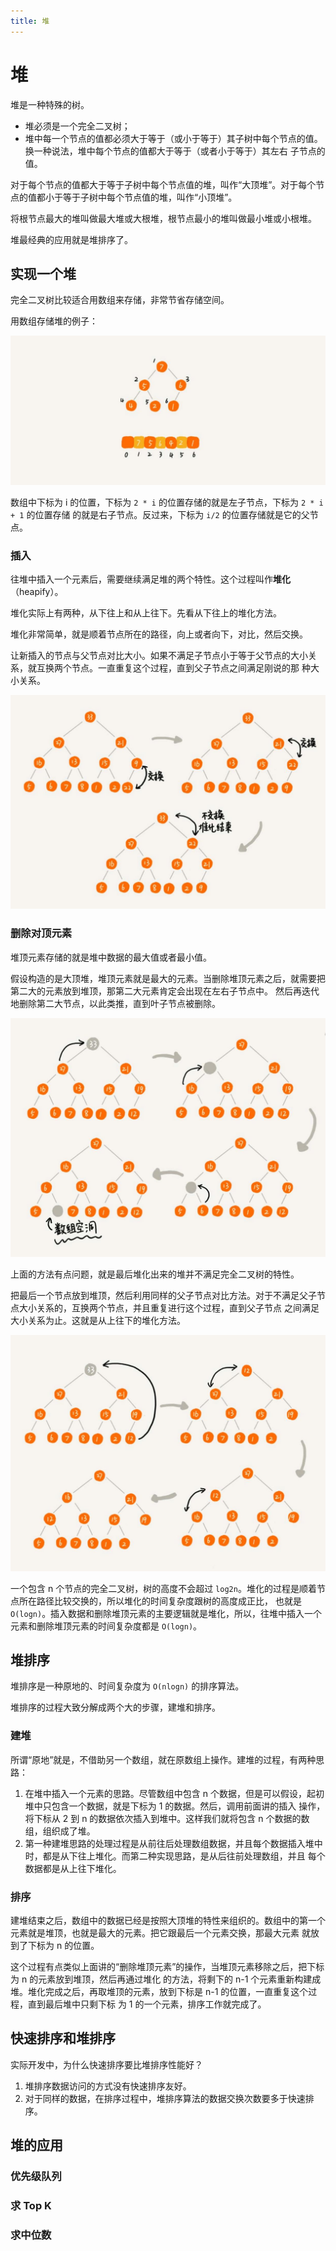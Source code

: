 ```yaml
---
title: 堆
---
```


# 堆
堆是一种特殊的树。

- 堆必须是一个完全二叉树；
- 堆中每一个节点的值都必须大于等于（或小于等于）其子树中每个节点的值。换一种说法，堆中每个节点的值都大于等于（或者小于等于）其左右
子节点的值。

对于每个节点的值都大于等于子树中每个节点值的堆，叫作“大顶堆”。对于每个节点的值都小于等于子树中每个节点值的堆，叫作“小顶堆”。

将根节点最大的堆叫做最大堆或大根堆，根节点最小的堆叫做最小堆或小根堆。

堆最经典的应用就是堆排序了。

## 实现一个堆
完全二叉树比较适合用数组来存储，非常节省存储空间。

用数组存储堆的例子：

![heap_demo](./imgs/heap_demo.jpg)

数组中下标为 i 的位置，下标为 `2 * i` 的位置存储的就是左子节点，下标为 `2 * i + 1` 的位置存储
的就是右子节点。反过来，下标为 `i/2` 的位置存储就是它的父节点。

### 插入
往堆中插入一个元素后，需要继续满足堆的两个特性。这个过程叫作**堆化**（heapify）。

堆化实际上有两种，从下往上和从上往下。先看从下往上的堆化方法。

堆化非常简单，就是顺着节点所在的路径，向上或者向下，对比，然后交换。

让新插入的节点与父节点对比大小。如果不满足子节点小于等于父节点的大小关系，就互换两个节点。一直重复这个过程，直到父子节点之间满足刚说的那
种大小关系。

![heapify](./imgs/heapify.jpg)

### 删除对顶元素
堆顶元素存储的就是堆中数据的最大值或者最小值。

假设构造的是大顶堆，堆顶元素就是最大的元素。当删除堆顶元素之后，就需要把第二大的元素放到堆顶，那第二大元素肯定会出现在左右子节点中。
然后再迭代地删除第二大节点，以此类推，直到叶子节点被删除。

![heapify2](./imgs/heapify2.jpg)

上面的方法有点问题，就是最后堆化出来的堆并不满足完全二叉树的特性。

把最后一个节点放到堆顶，然后利用同样的父子节点对比方法。对于不满足父子节点大小关系的，互换两个节点，并且重复进行这个过程，直到父子节点
之间满足大小关系为止。这就是从上往下的堆化方法。

![heapify3](./imgs/heapify3.jpg)

一个包含 n 个节点的完全二叉树，树的高度不会超过 `log2n`。堆化的过程是顺着节点所在路径比较交换的，所以堆化的时间复杂度跟树的高度成正比，
也就是 `O(logn)`。插入数据和删除堆顶元素的主要逻辑就是堆化，所以，往堆中插入一个元素和删除堆顶元素的时间复杂度都是 `O(logn)`。

## 堆排序
堆排序是一种原地的、时间复杂度为 `O(nlogn)` 的排序算法。

堆排序的过程大致分解成两个大的步骤，建堆和排序。

### 建堆

所谓“原地”就是，不借助另一个数组，就在原数组上操作。建堆的过程，有两种思路：

1. 在堆中插入一个元素的思路。尽管数组中包含 n 个数据，但是可以假设，起初堆中只包含一个数据，就是下标为 1 的数据。然后，调用前面讲的插入
操作，将下标从 2 到 n 的数据依次插入到堆中。这样我们就将包含 n 个数据的数组，组织成了堆。
2. 第一种建堆思路的处理过程是从前往后处理数组数据，并且每个数据插入堆中时，都是从下往上堆化。而第二种实现思路，是从后往前处理数组，并且
每个数据都是从上往下堆化。

### 排序

建堆结束之后，数组中的数据已经是按照大顶堆的特性来组织的。数组中的第一个元素就是堆顶，也就是最大的元素。把它跟最后一个元素交换，那最大元素
就放到了下标为 n 的位置。

这个过程有点类似上面讲的“删除堆顶元素”的操作，当堆顶元素移除之后，把下标为 n 的元素放到堆顶，然后再通过堆化
的方法，将剩下的 n-1 个元素重新构建成堆。堆化完成之后，再取堆顶的元素，放到下标是 n-1 的位置，一直重复这个过程，直到最后堆中只剩下标
为 1 的一个元素，排序工作就完成了。


## 快速排序和堆排序
实际开发中，为什么快速排序要比堆排序性能好？
1. 堆排序数据访问的方式没有快速排序友好。
2. 对于同样的数据，在排序过程中，堆排序算法的数据交换次数要多于快速排序。

## 堆的应用
### 优先级队列
### 求 Top K
### 求中位数